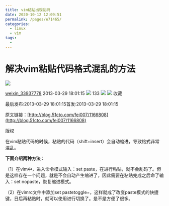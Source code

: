 ```yaml
---
title: vim粘贴出现乱码
date: 2020-10-12 12:09:51
permalink: /pages/e71465/
categories:
  - linux
  - vim
tags:
  - 
---
```

# 解决vim粘贴代码格式混乱的方法

![](https://csdnimg.cn/release/phoenix/template/new_img/reprint.png)

[weixin\_33937778](https://me.csdn.net/weixin_33937778) 2013\-03\-29 18:01:15 ![](https://csdnimg.cn/release/phoenix/template/new_img/articleReadEyes.png) 133 ![](https://csdnimg.cn/release/phoenix/template/new_img/tobarCollect.png) ![](https://csdnimg.cn/release/phoenix/template/new_img/tobarCollectionActive.png) 收藏

最后发布:2013\-03\-29 18:01:15首发:2013\-03\-29 18:01:15

原文链接：[http://blog.51cto.com/fei007/1166808](http://blog.51cto.com/fei007/1166808)

版权

在vim粘贴代码的时候，粘贴的代码（shift+insert）会自动缩进，导致格式非常混乱。

**下面介绍两种方法：**

（1）在vim中，进入命令模式输入：set paste，在进行粘贴，就不会乱码了。但是这样存在一个问题，就是不会自动产生缩进了，因此需要在粘贴完成之后命了输入：set nopaste，恢复缩进模式。

（2）在vimrc文件中添加set pastetoggle=<F9>，这样<F9>就成了改变paste模式的快捷键，日后再粘贴时，就可以使用<F9>进行切换了。是不是方便了很多。